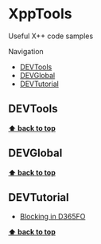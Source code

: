 # XppTools

Useful X++ code samples

Navigation
 - [DEVTools](#devtools)
 - [DEVGlobal](#devglobal)
 - [DEVTutorial](#devtutorial)

## DEVTools

**[⬆ back to top](#XppTools)**

## DEVGlobal

**[⬆ back to top](#XppTools)**

## DEVTutorial

- [Blocking in D365FO](https://denistrunin.com/understanding-sql-blocking/)

**[⬆ back to top](#XppTools)**
